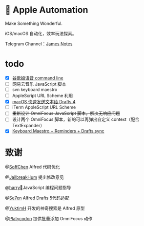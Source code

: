 #  Apple Automation  
  
Make Something Wonderful.  
  
iOS/macOS 自动化，效率玩法探索。  
  
Telegram Channel：[James Notes](https://t.me/JamesNotes)  
  
# todo  
 - [x] [谷歌娘语音 command line](https://sspai.com/post/57876)  
 - [ ] 网易云音乐 JavaScript 脚本  
 - [ ] svn keyboard maestro  
 - [ ] AppleScript URL Scheme 利用  
 - [x] [macOS 快速发送文本给 Drafts 4](https://sspai.com/post/57784)  
 - [ ] iTerm AppleScript URL Scheme  
 - [ ] ~~重新设计 OmniFocus JavaScript 脚本，解决无响应问题~~  
 - [ ] 设计两个 OmniFocus 脚本，新的可以再弹出自定义 context（配合 TextExpander）  
 - [x] [Keyboard Maestro + Reminders + Drafts sync](https://github.com/JamesHopbourn/Apple-Automation/blob/master/Python/Clipboard%20to%20Reminders.py)  
  
# 致谢  
  
@[SoffChen](https://github.com/soffchen) Alfred 代码优化  
  
@[JailbreakHum](https://sspai.com/user/681230/updates) 提出修改意见  
  
@[harry](https://sspai.com/u/cjmqfh6v)JavaScript 编程问题指导  
  
@[Se7en]() Alfred Drafts 5代码适配  
  
@[YuktimH](https://sspai.com/user/47944/updates) 开发的神奇搜索是 Alfred 原型  
  
@[Platycodon](https://sspai.com/user/714505/updates) 提供批量添加 OmniFocus 动作  
  
